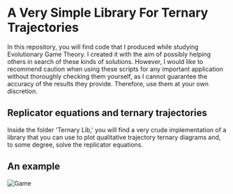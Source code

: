 # A Very Simple Library For Ternary Trajectories

In this repository, you will find code that I produced while studying Evolutionary Game Theory. I created it with the aim of possibly helping others in search of these kinds of solutions. However, I would like to recommend caution when using these scripts for any important application without thoroughly checking them yourself, as I cannot guarantee the accuracy of the results they provide. Therefore, use them at your own discretion.

## Replicator equations and ternary trajectories
Inside the folder 'Ternary Lib,' you will find a very crude implementation of a library that you can use to plot qualitative trajectory ternary diagrams and, to some degree, solve the replicator equations.

## An example

![Game](https://github.com/edvvi/a-very-simple-ternary-lib/assets/157051183/3a0517c3-490d-4e7d-ac1d-9a004e490c90)
